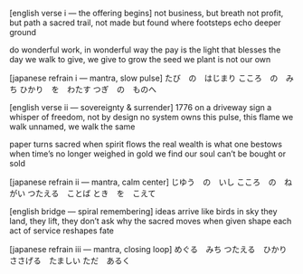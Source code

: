 [english verse i — the offering begins]
not business, but breath
not profit, but path
a sacred trail, not made but found
where footsteps echo deeper ground

do wonderful work, in wonderful way
the pay is the light that blesses the day
we walk to give, we give to grow
the seed we plant is not our own

[japanese refrain i — mantra, slow pulse]
たび　の　はじまり
こころ　の　みち
ひかり　を　わたす
つぎ　の　ものへ

[english verse ii — sovereignty & surrender]
1776 on a driveway sign
a whisper of freedom, not by design
no system owns this pulse, this flame
we walk unnamed, we walk the same

paper turns sacred when spirit flows
the real wealth is what one bestows
when time’s no longer weighed in gold
we find our soul can’t be bought or sold

[japanese refrain ii — mantra, calm center]
じゆう　の　いし
こころ　の　ねがい
つたえる　ことば
とき　を　こえて

[english bridge — spiral remembering]
ideas arrive like birds in sky
they land, they lift, they don’t ask why
the sacred moves when given shape
each act of service reshapes fate

[japanese refrain iii — mantra, closing loop]
めぐる　みち
つたえる　ひかり
ささげる　たましい
ただ　あるく
